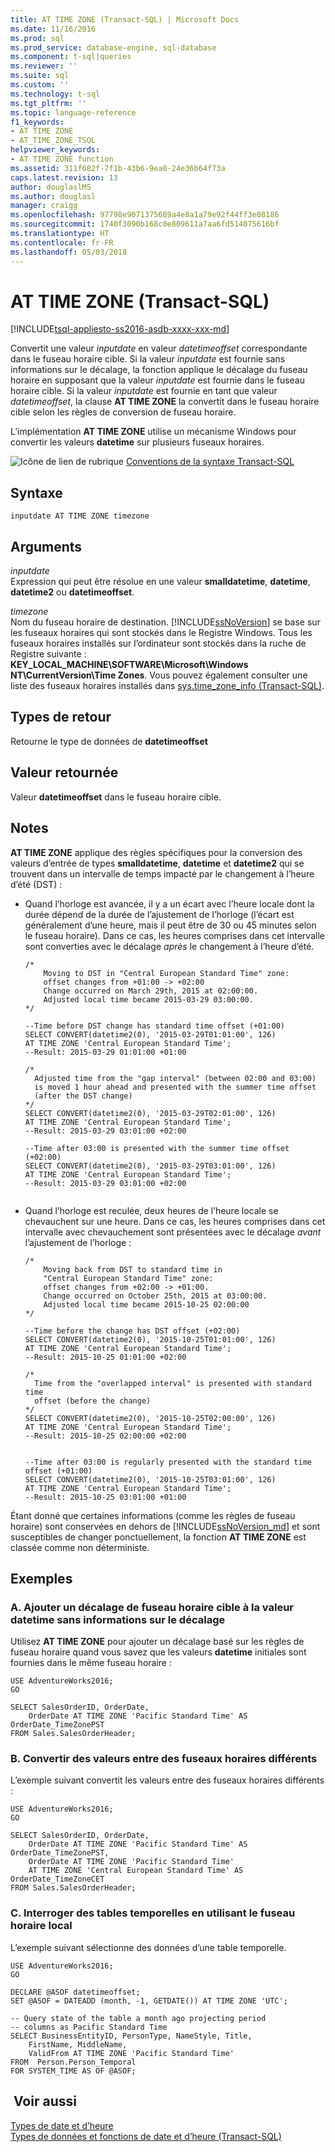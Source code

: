 ```yaml
---
title: AT TIME ZONE (Transact-SQL) | Microsoft Docs
ms.date: 11/16/2016
ms.prod: sql
ms.prod_service: database-engine, sql-database
ms.component: t-sql|queries
ms.reviewer: ''
ms.suite: sql
ms.custom: ''
ms.technology: t-sql
ms.tgt_pltfrm: ''
ms.topic: language-reference
f1_keywords:
- AT TIME ZONE
- AT_TIME_ZONE_TSQL
helpviewer_keywords:
- AT TIME ZONE function
ms.assetid: 311f682f-7f1b-43b6-9ea0-24e36b64f73a
caps.latest.revision: 13
author: douglaslMS
ms.author: douglasl
manager: craigg
ms.openlocfilehash: 97798e9071375689a4e8a1a79e92f44ff3e08186
ms.sourcegitcommit: 1740f3090b168c0e809611a7aa6fd514075616bf
ms.translationtype: HT
ms.contentlocale: fr-FR
ms.lasthandoff: 05/03/2018
---
```

# <a name="at-time-zone-transact-sql"></a>AT TIME ZONE (Transact-SQL)
[!INCLUDE[tsql-appliesto-ss2016-asdb-xxxx-xxx-md](../../includes/tsql-appliesto-ss2016-asdb-xxxx-xxx-md.md)]

  Convertit une valeur *inputdate* en valeur *datetimeoffset* correspondante dans le fuseau horaire cible. Si la valeur *inputdate* est fournie sans informations sur le décalage, la fonction applique le décalage du fuseau horaire en supposant que la valeur *inputdate* est fournie dans le fuseau horaire cible. Si la valeur *inputdate* est fournie en tant que valeur *datetimeoffset*, la clause **AT TIME ZONE** la convertit dans le fuseau horaire cible selon les règles de conversion de fuseau horaire.  
  
 L’implémentation **AT TIME ZONE** utilise un mécanisme Windows pour convertir les valeurs **datetime** sur plusieurs fuseaux horaires.  
  
 ![Icône de lien de rubrique](../../database-engine/configure-windows/media/topic-link.gif "Icône lien de rubrique") [Conventions de la syntaxe Transact-SQL](../../t-sql/language-elements/transact-sql-syntax-conventions-transact-sql.md)  
  
## <a name="syntax"></a>Syntaxe  
  
```  
inputdate AT TIME ZONE timezone  
```  
  
## <a name="arguments"></a>Arguments  
 *inputdate*  
 Expression qui peut être résolue en une valeur **smalldatetime**, **datetime**, **datetime2** ou **datetimeoffset**.  
  
 *timezone*  
 Nom du fuseau horaire de destination. [!INCLUDE[ssNoVersion](../../includes/ssnoversion-md.md)] se base sur les fuseaux horaires qui sont stockés dans le Registre Windows. Tous les fuseaux horaires installés sur l’ordinateur sont stockés dans la ruche de Registre suivante : **KEY_LOCAL_MACHINE\SOFTWARE\Microsoft\Windows NT\CurrentVersion\Time Zones**. Vous pouvez également consulter une liste des fuseaux horaires installés dans [sys.time_zone_info &#40;Transact-SQL&#41;](../../relational-databases/system-catalog-views/sys-time-zone-info-transact-sql.md).  
  
## <a name="return-types"></a>Types de retour  
 Retourne le type de données de **datetimeoffset**  
  
## <a name="return-value"></a>Valeur retournée  
 Valeur **datetimeoffset** dans le fuseau horaire cible.  
  
## <a name="remarks"></a>Notes   
 **AT TIME ZONE** applique des règles spécifiques pour la conversion des valeurs d’entrée de types **smalldatetime**, **datetime** et **datetime2** qui se trouvent dans un intervalle de temps impacté par le changement à l’heure d’été (DST) :  
  
-   Quand l’horloge est avancée, il y a un écart avec l’heure locale dont la durée dépend de la durée de l’ajustement de l’horloge (l’écart est généralement d’une heure, mais il peut être de 30 ou 45 minutes selon le fuseau horaire). Dans ce cas, les heures comprises dans cet intervalle sont converties avec le décalage *après* le changement à l’heure d’été.  
  
    ```  
    /*  
        Moving to DST in "Central European Standard Time" zone: 
        offset changes from +01:00 -> +02:00   
        Change occurred on March 29th, 2015 at 02:00:00.   
        Adjusted local time became 2015-03-29 03:00:00.  
    */  
    
    --Time before DST change has standard time offset (+01:00)
    SELECT CONVERT(datetime2(0), '2015-03-29T01:01:00', 126)     
    AT TIME ZONE 'Central European Standard Time';  
    --Result: 2015-03-29 01:01:00 +01:00   
  
    /*
      Adjusted time from the "gap interval" (between 02:00 and 03:00)
      is moved 1 hour ahead and presented with the summer time offset
      (after the DST change) 
    */
    SELECT CONVERT(datetime2(0), '2015-03-29T02:01:00', 126)   
    AT TIME ZONE 'Central European Standard Time';  
    --Result: 2015-03-29 03:01:00 +02:00
      
    --Time after 03:00 is presented with the summer time offset (+02:00)
    SELECT CONVERT(datetime2(0), '2015-03-29T03:01:00', 126)   
    AT TIME ZONE 'Central European Standard Time';  
    --Result: 2015-03-29 03:01:00 +02:00  
  
    ```  
  
- Quand l’horloge est reculée, deux heures de l’heure locale se chevauchent sur une heure.  Dans ce cas, les heures comprises dans cet intervalle avec chevauchement sont présentées avec le décalage *avant* l’ajustement de l’horloge :  
  
    ```  
    /*  
        Moving back from DST to standard time in 
        "Central European Standard Time" zone: 
        offset changes from +02:00 -> +01:00.  
        Change occurred on October 25th, 2015 at 03:00:00.   
        Adjusted local time became 2015-10-25 02:00:00   
    */  
    
    --Time before the change has DST offset (+02:00)
    SELECT CONVERT(datetime2(0), '2015-10-25T01:01:00', 126)      
    AT TIME ZONE 'Central European Standard Time';  
    --Result: 2015-10-25 01:01:00 +02:00  
    
    /*
      Time from the "overlapped interval" is presented with standard time 
      offset (before the change)    
    */
    SELECT CONVERT(datetime2(0), '2015-10-25T02:00:00', 126)   
    AT TIME ZONE 'Central European Standard Time';  
    --Result: 2015-10-25 02:00:00 +02:00  
    
    
    --Time after 03:00 is regularly presented with the standard time offset (+01:00)    
    SELECT CONVERT(datetime2(0), '2015-10-25T03:01:00', 126)   
    AT TIME ZONE 'Central European Standard Time';  
    --Result: 2015-10-25 03:01:00 +01:00
  
    ```  

Étant donné que certaines informations (comme les règles de fuseau horaire) sont conservées en dehors de [!INCLUDE[ssNoVersion_md](../../includes/ssnoversion-md.md)] et sont susceptibles de changer ponctuellement, la fonction **AT TIME ZONE** est classée comme non déterministe. 
  
## <a name="examples"></a>Exemples  
  
### <a name="a-add-target-time-zone-offset-to-datetime-without-offset-information"></a>A. Ajouter un décalage de fuseau horaire cible à la valeur datetime sans informations sur le décalage  
 Utilisez **AT TIME ZONE** pour ajouter un décalage basé sur les règles de fuseau horaire quand vous savez que les valeurs **datetime** initiales sont fournies dans le même fuseau horaire :  
  
```  
USE AdventureWorks2016;  
GO  
  
SELECT SalesOrderID, OrderDate,   
    OrderDate AT TIME ZONE 'Pacific Standard Time' AS OrderDate_TimeZonePST  
FROM Sales.SalesOrderHeader;  
```  
  
### <a name="b-convert-values-between-different-time-zones"></a>B. Convertir des valeurs entre des fuseaux horaires différents  
 L’exemple suivant convertit les valeurs entre des fuseaux horaires différents :  
  
```  
USE AdventureWorks2016;  
GO  
  
SELECT SalesOrderID, OrderDate,   
    OrderDate AT TIME ZONE 'Pacific Standard Time' AS OrderDate_TimeZonePST,  
    OrderDate AT TIME ZONE 'Pacific Standard Time'   
    AT TIME ZONE 'Central European Standard Time' AS OrderDate_TimeZoneCET  
FROM Sales.SalesOrderHeader;  
```  
  
### <a name="c-query-temporal-tables-using-local-time-zone"></a>C. Interroger des tables temporelles en utilisant le fuseau horaire local  
 L’exemple suivant sélectionne des données d’une table temporelle.  
  
```  
USE AdventureWorks2016;  
GO  
  
DECLARE @ASOF datetimeoffset;  
SET @ASOF = DATEADD (month, -1, GETDATE()) AT TIME ZONE 'UTC';  
  
-- Query state of the table a month ago projecting period   
-- columns as Pacific Standard Time  
SELECT BusinessEntityID, PersonType, NameStyle, Title,   
    FirstName, MiddleName,  
    ValidFrom AT TIME ZONE 'Pacific Standard Time' 
FROM  Person.Person_Temporal  
FOR SYSTEM_TIME AS OF @ASOF;  
```  
  
## <a name="see-also"></a> Voir aussi  
 [Types de date et d’heure](../../t-sql/data-types/date-and-time-types.md)   
 [Types de données et fonctions de date et d’heure &#40;Transact-SQL&#41;](../../t-sql/functions/date-and-time-data-types-and-functions-transact-sql.md)  
  
  
